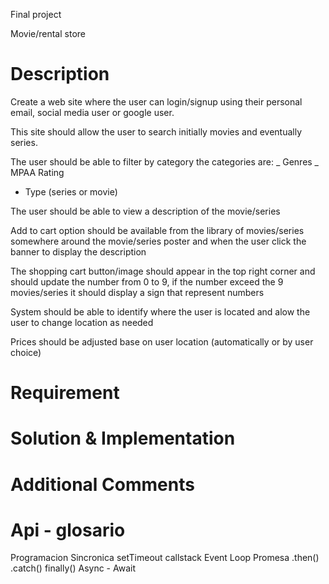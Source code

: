 Final project

Movie/rental store

# Description

Create a web site where the user can login/signup using their personal email, social media user or google user.

This site should allow the user to search initially movies and eventually series.

The user should be able to filter by category
the categories are:
_ Genres
_ MPAA Rating

- Type (series or movie)

The user should be able to view a description of the movie/series

Add to cart option should be available from the library of movies/series somewhere around the movie/series poster and when the user click the banner to display the description

The shopping cart button/image should appear in the top right corner and should update the number from 0 to 9, if the number exceed the 9 movies/series it should display a sign that represent numbers

System should be able to identify where the user is located and alow the user to change location as needed

Prices should be adjusted base on user location (automatically or by user choice)

# Requirement

# Solution & Implementation

# Additional Comments

# Api - glosario

Programacion Sincronica
setTimeout
callstack
Event Loop
Promesa
.then()
.catch()
finally()
Async - Await
